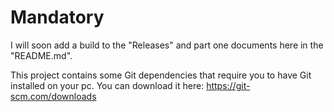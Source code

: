 # Mandatory
 
I will soon add a build to the "Releases" and part one documents here in the "README.md".

This project contains some Git dependencies that require you to have Git installed on your pc. You can download it here:
https://git-scm.com/downloads
